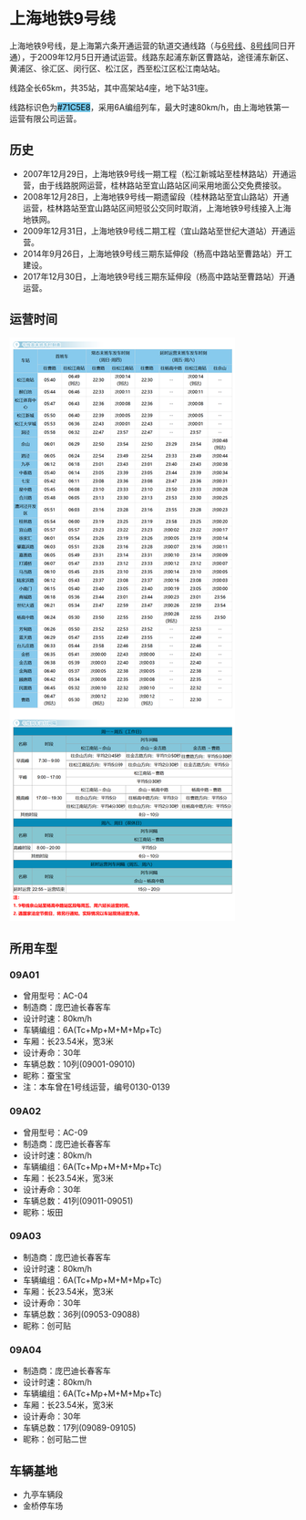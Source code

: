 # 上海地铁9号线

上海地铁9号线，是上海第六条开通运营的轨道交通线路（与[6号线](./6.md)、[8号线](./8.md)同日开通），于2009年12月5日开通试运营。线路东起浦东新区曹路站，途径浦东新区、黄浦区、徐汇区、闵行区、松江区，西至松江区松江南站站。

线路全长65km，共35站，其中高架站4座，地下站31座。

线路标识色为<span style="color: black;background: #71C5E8;">#71C5E8</span>，采用6A编组列车，最大时速80km/h，由上海地铁第一运营有限公司运营。

## 历史
* 2007年12月29日，上海地铁9号线一期工程（松江新城站至桂林路站）开通运营，由于线路脱网运营，桂林路站至宜山路站区间采用地面公交免费接驳。
* 2008年12月28日，上海地铁9号线一期遗留段（桂林路站至宜山路站）开通运营，桂林路站至宜山路站区间短驳公交同时取消，上海地铁9号线接入上海地铁网。
* 2009年12月31日，上海地铁9号线二期工程（宜山路站至世纪大道站）开通运营。
* 2014年9月26日，上海地铁9号线三期东延伸段（杨高中路站至曹路站）开工建设。
* 2017年12月30日，上海地铁9号线三期东延伸段（杨高中路站至曹路站）开通运营。


## 运营时间
![](./time/9.png)

## 所用车型
### 09A01
* 曾用型号：AC-04
* 制造商：庞巴迪长春客车
* 设计时速：80km/h
* 车辆编组：6A(Tc+Mp+M+M+Mp+Tc)
* 车厢：长23.54米，宽3米
* 设计寿命：30年
* 车辆总数：10列(09001-09010)
* 昵称：蚕宝宝
* 注：本车曾在1号线运营，编号0130-0139
### 09A02
* 曾用型号：AC-09
* 制造商：庞巴迪长春客车
* 设计时速：80km/h
* 车辆编组：6A(Tc+Mp+M+M+Mp+Tc)
* 车厢：长23.54米，宽3米
* 设计寿命：30年
* 车辆总数：41列(09011-09051)
* 昵称：坂田
### 09A03
* 制造商：庞巴迪长春客车
* 设计时速：80km/h
* 车辆编组：6A(Tc+Mp+M+M+Mp+Tc)
* 车厢：长23.54米，宽3米
* 设计寿命：30年
* 车辆总数：36列(09053-09088)
* 昵称：创可贴
### 09A04
* 制造商：庞巴迪长春客车
* 设计时速：80km/h
* 车辆编组：6A(Tc+Mp+M+M+Mp+Tc)
* 车厢：长23.54米，宽3米
* 设计寿命：30年
* 车辆总数：17列(09089-09105)
* 昵称：创可贴二世

## 车辆基地
* 九亭车辆段
* 金桥停车场